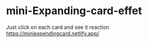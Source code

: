 # mini-Expanding-card-effet
Just click on each card and see it reaction
https://miniexpendingcard.netlify.app/
